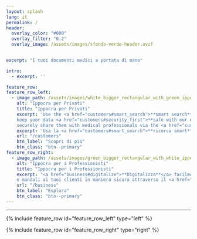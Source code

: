 ```yaml
---
layout: splash
lang: it
permalink: /
header:
  overlay_color: "#000"
  overlay_filter: "0.2"
  overlay_image: /assets/images/sfondo-verde-header.avif

  
excerpt: "I tuoi documenti medici a portata di mano"

intro: 
  - excerpt: ''

feature_row:
feature_row_left:
  - image_path: /assets/images/white_bigger_rectangular_with_green_ippo_inside.png
    alt: "Ippocra per Privati"
    title: "Ippocra per Privati"
    excerpt: 'Use the <a href="customers#smart_search">**smart search**</a> to find what you need, <a href="customers#automatic_organization">**automatically organize**</a> your data,
    keep yuor data <a href="customers#security_first">**safe with our encryption**</a>, 
    securely share them with medical professionals via the <a href="customers#secret_link">**secret-link**</a>.'
    excerpt: 'Usa la <a href="customers#smart_search">**ricerca smart**</a> per trovare quello che cerchi, <a href="customers#automatic_organization">**organizza in maniera automatica**</a> i tuoi dati, mantieni i tuoi dati sicuri con <a href="customers#security_first">**la nostra criptazione**</a>, condividili in maniera sicura con i professionisti medici attraverso il <a href="customers#secret_link">**secret-link**</a>.'
    url: "/customers"
    btn_label: "Scopri di piú"
    btn_class: "btn--primary"
feature_row_right:
  - image_path: /assets/images/green_bigger_rectangular_with_white_ippo_inside.png
    alt: "Ippocra per i Professionisti"
    title: "Ippocra per i Professionisti"
    excerpt: '<a href="business#digitalize">**Digitalizza**</a> facilmente i tuoi referti 
    e mandali ai tuoi clienti in maniera sicura attraverso il <a href="business#secret-link">**secret-link**</a>. Fornisci la Ippocra experience ai <a href="business#your-customers">**tuoi clienti**</a>, e metti la tua clinica o il tuo studio <a href="business#brand-forefront">**davanti ai loro occhi**</a>.'
    url: "/business"
    btn_label: "Esplora"
    btn_class: "btn--primary"    
---
```


<hr/>

{% include feature_row id="feature_row_left" type="left" %}

{% include feature_row id="feature_row_right" type="right" %}